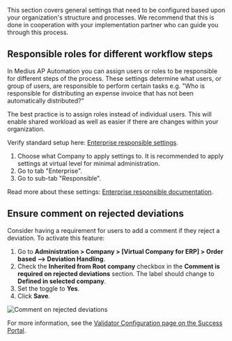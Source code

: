 This section covers general settings that need to be configured based upon your organization's structure and processes. 
We recommend that this is done in cooperation with your implementation partner who can guide you through this process.

## Responsible roles for different workflow steps

In Medius AP Automation you can assign users or roles to be responsible for different steps of the process. 
These settings determine what users, or group of users, are responsible to perform certain tasks e.g. 
"Who is responsible for distributing an expense invoice that has not been automatically distributed?"

The best practice is to assign roles instead of individual users. This will enable shared workload as well as easier if 
there are changes within your organization.

Verify standard setup here: [Enterprise responsible settings](https://cloud.mediusflow.com/$TenantNameQA/#/Administration/Medius.Core.Entities.Company).

1. Choose what Company to apply settings to. It is recommended to apply settings at virtual level for minimal administration.
2. Go to tab "Enterprise".
3. Go to sub-tab "Responsible".

Read more about these settings: [Enterprise responsible documentation](https://success.mediusflow.com/documentation/administration_guide/administration_pages/company/enterprise/#responsible).

## Ensure comment on rejected deviations

Consider having a requirement for users to add a comment if they reject a deviation. To activate this feature:

1. Go to **Administration > Company > [Virtual Company for ERP] > Order based --> Deviation Handling**.
2. Check the **Inherited from Root company** checkbox in the **Comment is required on rejected deviations** section. The label should change to **Defined in selected company**.
3. Set the toggle to **Yes**.
4. Click **Save**.

![Comment on rejected deviations](../../images/ForceCommentsOnRejectedDeviations.png)

For more information, see the [Validator Configuration page on the Success Portal](https://success.mediusflow.com/documentation/administration_guide/administration_pages/validator_configuration/#forcecommentonrejecteddeviation).

